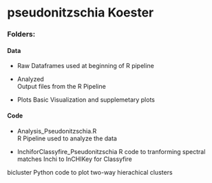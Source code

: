 # pseudonitzschia Koester


### Folders:
#### Data
- Raw
Dataframes used at beginning of R pipeline
  
- Analyzed  
Output files from the R Pipeline
  
- Plots
Basic Visualization and supplemetary plots

#### Code
- Analysis_Pseudonitzschia.R  
R Pipeline used to analyze the data

- InchiforClassyfire_Pseudonitzschia
R code to tranforming spectral matches Inchi to InCHIKey for Classyfire

bicluster
Python code to plot two-way hierachical clusters
